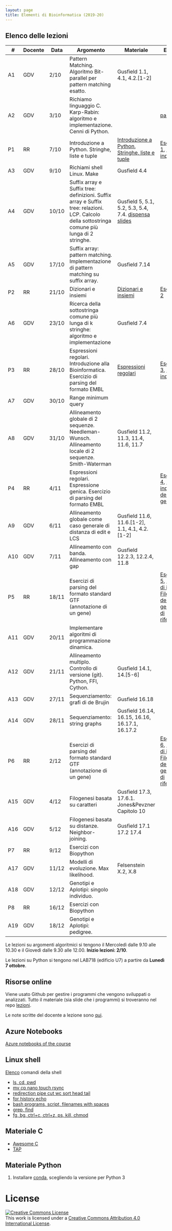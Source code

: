 ```yaml
---
layout: page
title: Elementi di Bioinformatica (2019-20)
---
```


## Elenco delle lezioni


| #   | Docente | Data  | Argomento                                                                                                                                       | Materiale                                                                                                                                                                                                                                                                     | Esercizi                                                                                                                                                                                                                                                                                                                                                                     | Soluzioni                                                                                                               |
| --  | ---     | ----- | ---------                                                                                                                                       | ----------                                                                                                                                                                                                                                                                    | -------------                                                                                                                                                                                                                                                                                                                                                                | ---------                                                                                                               |
| A1  | GDV     | 2/10  | Pattern Matching. Algoritmo Bit-parallel per pattern matching esatto.                                                                           | Gusfield 1.1, 4.1, 4.2.[1-2]                                                                                                                                                                                                                                                  |                                                                                                                                                                                                                                                                                                                                                                              |                                                                                                                         |
| A2  | GDV     | 3/10  | Richiamo linguaggio C. Karp-Rabin: algoritmo e implementazione. Cenni di Python.                                                                |                                                                                                                                                                                                                                                                               | [parole](c-esercizio-parole-frequenti)                                                                                                                                                                                                                                                                                                                                       |                                                                                                                         |
| P1  | RR      | 7/10  | Introduzione a Python. Stringhe, liste e tuple                                                                                                  | [Introduzione a Python](https://github.com/bioinformatica-corso/lezioni/blob/master/laboratorio/7ott19/lezione1-introduzione.ipynb), [Stringhe, liste e tuple](https://github.com/bioinformatica-corso/lezioni/blob/master/laboratorio/7ott19/lezione2-strutture-dati1.ipynb) | [Esercizio 1](https://github.com/bioinformatica-corso/lezioni/blob/master/laboratorio/7ott19/esercizio1-testo.ipynb), [File di input](https://github.com/bioinformatica-corso/lezioni/blob/master/laboratorio/7ott19/input-precipitazioni.txt)                                                                                                                               | [Soluzione](https://github.com/bioinformatica-corso/lezioni/blob/master/laboratorio/7ott19/esercizio1-soluzione.ipynb)  |
| A3  | GDV     | 9/10  | Richiami shell Linux. Make                                                                                                                      | Gusfield 4.4                                                                                                                                                                                                                                                                  |                                                                                                                                                                                                                                                                                                                                                                              |                                                                                                                         |
| A4  | GDV     | 10/10 | Suffix array e Suffix tree: definizioni. Suffix array e Suffix tree: relazioni. LCP. Calcolo della sottostringa comune più lunga di 2 stringhe. | Gusfield 5, 5.1, 5.2, 5.3, 5.4, 7.4. [dispensa](http://courses.csail.mit.edu/6.851/spring12/lectures/L16.pdf) [slides](https://github.com/bioinformatica-corso/lezioni/raw/master/04-pattern-matching-suffix-array-video.pdf)                                                 |                                                                                                                                                                                                                                                                                                                                                                              |                                                                                                                         |
| A5  | GDV     | 17/10 | Suffix array: pattern matching. Implementazione di pattern matching su suffix array.                                                            | Gusfield 7.14                                                                                                                                                                                                                                                                 |                                                                                                                                                                                                                                                                                                                                                                              |                                                                                                                         |
| P2  | RR      | 21/10 | Dizionari e insiemi                                                                                                                             | [Dizionari e insiemi](https://github.com/bioinformatica-corso/lezioni/blob/master/laboratorio/21ott19/lezione3-strutture-dati2.ipynb)                                                                                                                                         | [Esercizio 2](https://github.com/bioinformatica-corso/lezioni/blob/master/laboratorio/21ott19/esercizio2-testo.ipynb)                                                                                                                                                                                                                                                        | [Soluzione](https://github.com/bioinformatica-corso/lezioni/blob/master/laboratorio/21ott19/esercizio2-soluzione.ipynb) |
| A6  | GDV     | 23/10 | Ricerca della sottostringa comune più lunga di k stringhe: algoritmo e implementazione                                                          | Gusfield 7.4                                                                                                                                                                                                                                                                  |                                                                                                                                                                                                                                                                                                                                                                              |                                                                                                                         |
| P3  | RR      | 28/10 | Espressioni regolari. Introduzione alla Bioinformatica. Esercizio di parsing del formato EMBL                                                   | [Espressioni regolari](https://github.com/bioinformatica-corso/lezioni/blob/master/laboratorio/28ott19/lezione4-regexp.ipynb)                                                                                                                                                 | [Esercizio 3](https://github.com/bioinformatica-corso/lezioni/blob/master/laboratorio/28ott19/esercizio3-testo.ipynb), [File di input](https://github.com/bioinformatica-corso/lezioni/blob/master/laboratorio/28ott19/M10051.txt)                                                                                                                                           | [Soluzione](https://github.com/bioinformatica-corso/lezioni/blob/master/laboratorio/28ott19/esercizio3-soluzione.ipynb) |
| A7  | GDV     | 30/10 | Range minimum query                                                                                                                             |                                                                                                                                                                                                                                                                               |                                                                                                                                                                                                                                                                                                                                                                              |                                                                                                                         |
| A8  | GDV     | 31/10 | Allineamento globale di 2 sequenze. Needleman-Wunsch. Allineamento locale di 2 sequenze. Smith-Waterman                                         | Gusfield 11.2, 11.3, 11.4, 11.6, 11.7                                                                                                                                                                                                                                         |                                                                                                                                                                                                                                                                                                                                                                              |                                                                                                                         |
| P4  | RR      | 4/11  | Espressioni regolari. Espressione genica. Esercizio di parsing del formato EMBL                                                                 |                                                                                                                                                                                                                                                                               | [Esercizio 4](https://github.com/bioinformatica-corso/lezioni/blob/master/laboratorio/4nov19/esercizio4-testo.ipynb), [File di input](https://github.com/bioinformatica-corso/lezioni/blob/master/laboratorio/4nov19/M10051.txt), [File del codice genetico](https://github.com/bioinformatica-corso/lezioni/blob/master/laboratorio/4nov19/genetic-code.txt)                | [Soluzione](https://github.com/bioinformatica-corso/lezioni/blob/master/laboratorio/4nov19/esercizio4-soluzione.ipynb)  |
| A9  | GDV     | 6/11  | Allineamento globale come caso generale di distanza di edit e LCS                                                                               | Gusfield 11.6, 11.6.[1-2], 1.1, 4.1, 4.2.[1-2]                                                                                                                                                                                                                                |                                                                                                                                                                                                                                                                                                                                                                              |                                                                                                                         |
| A10 | GDV     | 7/11  | Allineamento con banda. Allineamento con gap                                                                                                    | Gusfield 12.2.3, 12.2.4, 11.8                                                                                                                                                                                                                                                 |                                                                                                                                                                                                                                                                                                                                                                              |                                                                                                                         |
| P5  | RR      | 18/11 | Esercizi di parsing del formato standard GTF (annotazione di un gene)                                                                           |                                                                                                                                                                                                                                                                               | [Esercizio 5](https://github.com/bioinformatica-corso/lezioni/blob/master/laboratorio/18nov19/esercizio5-testo.ipynb), [File GTF di input](https://github.com/bioinformatica-corso/lezioni/blob/master/laboratorio/18nov19/input.gtf), [File FASTA della genomica di riferimento](https://github.com/bioinformatica-corso/lezioni/blob/master/laboratorio/18nov19/ENm006.fa) | [Soluzione](https://github.com/bioinformatica-corso/lezioni/blob/master/laboratorio/18nov19/esercizio5-soluzione.ipynb) |
| A11 | GDV     | 20/11 | Implementare algoritmi di programmazione dinamica.                                                                                              |                                                                                                                                                                                                                                                                               |                                                                                                                                                                                                                                                                                                                                                                              |                                                                                                                         |
| A12 | GDV     | 21/11 | Allineamento multiplo. Controllo di versione (git). Python, FFI, Cython.                                                                        | Gusfield 14.1, 14.[5-6]                                                                                                                                                                                                                                                                              |                                                                                                                                                                                                                                                                                                                                                                              |                                                                                                                         |
| A13 | GDV     | 27/11 | Sequenziamento: grafi di de Brujin                                                                                                              | Gusfield 16.18                                                                                                                                                                                                                                                                |                                                                                                                                                                                                                                                                                                                                                                              |                                                                                                                         |
| A14 | GDV     | 28/11 | Sequenziamento: string graphs                                                                                                                   | Gusfield 16.14, 16.15, 16.16, 16.17.1, 16.17.2                                                                                                                                                                                                                                |                                                                                                                                                                                                                                                                                                                                                                              |                                                                                                                         |
| P6  | RR      | 2/12 | Esercizi di parsing del formato standard GTF (annotazione di un gene)                                                                           |                                                                                                                                                                                                                                                                               | [Esercizio 6](https://github.com/bioinformatica-corso/lezioni/blob/master/laboratorio/2dic19/esercizio6-testo.ipynb), [File GTF di input](https://github.com/bioinformatica-corso/lezioni/blob/master/laboratorio/2dic19/input.gtf), [File FASTA della genomica di riferimento](https://github.com/bioinformatica-corso/lezioni/blob/master/laboratorio/2dic19/ENm006.fa) | [Soluzione](https://github.com/bioinformatica-corso/lezioni/blob/master/laboratorio/2dic19/esercizio6-soluzione.ipynb) |
| A15 | GDV     | 4/12  | Filogenesi basata su caratteri                                                                                                                  | Gusfield 17.3, 17.6.1. Jones&Pevzner Capitolo 10                                                                                                                                                                                                                              |                                                                                                                                                                                                                                                                                                                                                                              |                                                                                                                         |
| A16 | GDV     | 5/12  | Filogenesi basata su distanze. Neighbor-joining.                                                                                                | Gusfield 17.1 17.2 17.4                                                                                                                                                                                                                                                       |                                                                                                                                                                                                                                                                                                                                                                              |                                                                                                                         |
| P7  | RR      | 9/12  | Esercizi con Biopython                                                                                                                          |                                                                                                                                                                                                                                                                               |                                                                                                                                                                                                                                                                                                                                                                              |                                                                                                                         |
| A17 | GDV     | 11/12 | Modelli di evoluzione. Max likelihood.                                                                                                          | Felsenstein X.2, X.8                                                                                                                                                                                                                                                          |                                                                                                                                                                                                                                                                                                                                                                              |                                                                                                                         |
| A18 | GDV     | 12/12 | Genotipi e Aplotipi: singolo individuo.                                                                                                         |                                                                                                                                                                                                                                                                               |                                                                                                                                                                                                                                                                                                                                                                              |                                                                                                                         |
| P8  | RR      | 16/12 | Esercizi con Biopython                                                                                                                          |                                                                                                                                                                                                                                                                               |                                                                                                                                                                                                                                                                                                                                                                              |                                                                                                                         |
| A19 | GDV     | 18/12 | Genotipi e Aplotipi: pedigree.                                                                                                                  |                                                                                                                                                                                                                                                                               |                                                                                                                                                                                                                                                                                                                                                                              |                                                                                                                         |

Le lezioni su argomenti algoritmici si tengono il Mercoledì dalle 9.10 alle 10.30 e il Giovedì dalle 9.30 alle 12.00.
**Inizio lezioni: 2/10**.

Le lezioni su Python si tengono nel LAB718 (edificio U7) a partire da **Lunedì 7 ottobre**.

## Risorse online

Viene usato Github per gestire i programmi che vengono sviluppati o analizzati. 
Tutto il materiale (sia slide che i programmi) si troveranno nel repo [lezioni](https://github.com/bioinformatica-corso/lezioni).

Le note scritte del docente a lezione sono [qui](https://oc.dellavedova.org/index.php/s/i5PNq49SYsHr9Sw).

## Azure Notebooks

[Azure notebooks of the course](https://notebooks.azure.com/gianluca-dellavedova/projects/foundationsCS-2019)

## Linux shell 

[Elenco](comandi-unix) comandi della shell

* [ls, cd, pwd](https://asciinema.org/a/197295)
* [mv cp nano touch rsync](https://asciinema.org/a/197355)
* [redirection pipe cut wc sort head tail](https://asciinema.org/a/197358)
* [for history echo](https://asciinema.org/a/197360)
* [bash programs, script, filenames with spaces](https://asciinema.org/a/197363)
* [grep, find](https://asciinema.org/a/197364)
* [fg, bg, ctrl+c, ctrl+z, ps, kill, chmod](https://asciinema.org/a/197590)

## Materiale C

 *  [Awesome C](https://notabug.org/koz.ross/awesome-c)
 *  [TAP](https://www.eyrie.org/~eagle/software/c-tap-harness/)


## Materiale Python

1.  Installare [conda](https://conda.io/projects/conda/en/latest/user-guide/install/index.html), scegliendo la versione
    per Python 3

# License


<a rel="license" href="http://creativecommons.org/licenses/by/4.0/"><img alt="Creative Commons License" style="border-width:0" src="https://i.creativecommons.org/l/by/4.0/88x31.png" /></a><br />This work is licensed under a <a rel="license" href="http://creativecommons.org/licenses/by/4.0/">Creative Commons Attribution 4.0 International License</a>.
